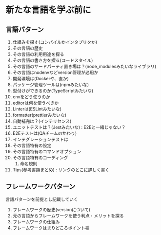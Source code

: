 # 新たな言語を学ぶ前に

## 言語パターン

1. 仕組みを探す(コンパイルかインタプリタか)
2. その言語の歴史
3. その言語の利用用途を探る
4. その言語の書き方を探る(コードスタイル)
5. その言語のサードパーティ置き場は？(node_modulesみたいなライブラリ)
6. その言語はnodenvなどversion管理が必用か
7. 開発環境は(Dockerや、直か)
8. パッケージ管理ツールは(npmみたいな)
9. 型付けができるのか(TypeScriptみたいな)
10. envをどう使うのか
11. editorは何を使うべきか
12. Linterは(ESLintみたいな)
13. formatter(prettierみたいな)
14. 自動補完は？(インテリセンス)
15. ユニットテストは？(Jestみたいな) : E2Eと一緒じゃない？
16. E2Eテストは(QAチームのかわり)
17. インテグレーションテストは
18. その言語特有の設定
19. その言語特有のコマンドオプション
20. その言語特有のコーディング
    1.  命名規則
21. Tips(参考書類まとめ) : リンクのとこに詳しく書く


## フレームワークパターン

言語パターンを前提とし記載していく

1. フレームワークの歴史(versionについて)
2. 元の言語からフレームワークを使う利点・メリットを探る
3. フレームワークの仕組み
4. フレームワークはまりどころポイント欄

